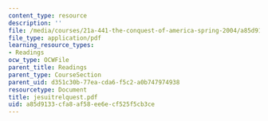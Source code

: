 ```yaml
---
content_type: resource
description: ''
file: /media/courses/21a-441-the-conquest-of-america-spring-2004/a85d9133cfa8af58ee6ecf525f5cb3ce_jesuitrelquest.pdf
file_type: application/pdf
learning_resource_types:
- Readings
ocw_type: OCWFile
parent_title: Readings
parent_type: CourseSection
parent_uid: d351c30b-77ea-cda6-f5c2-a0b747974938
resourcetype: Document
title: jesuitrelquest.pdf
uid: a85d9133-cfa8-af58-ee6e-cf525f5cb3ce
---
```

